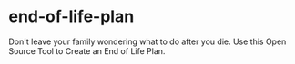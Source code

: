 # end-of-life-plan
Don't leave your family wondering what to do after you die.  Use this Open Source Tool to Create an End of Life Plan.
